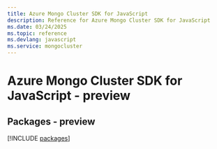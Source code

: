 ```yaml
---
title: Azure Mongo Cluster SDK for JavaScript
description: Reference for Azure Mongo Cluster SDK for JavaScript
ms.date: 03/24/2025
ms.topic: reference
ms.devlang: javascript
ms.service: mongocluster
---
```

# Azure Mongo Cluster SDK for JavaScript - preview
## Packages - preview
[!INCLUDE [packages](mongo-cluster-index.md)]